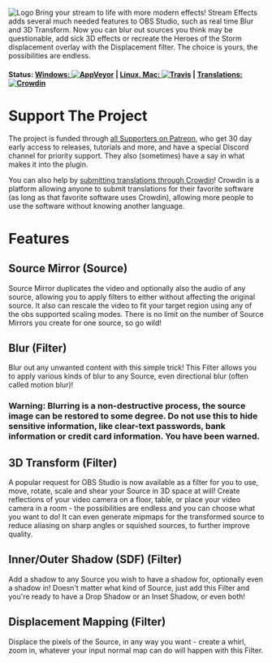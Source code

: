 ![Logo](https://cdn.xaymar.com/obs-stream-effects/logo.svg)
Bring your stream to life with more modern effects! Stream Effects adds several much needed features to OBS Studio, such as real time Blur and 3D Transform. Now you can blur out sources you think may be questionable, add sick 3D effects or recreate the Heroes of the Storm displacement overlay with the Displacement filter. The choice is yours, the possibilities are endless.

#### Status: [Windows: ![AppVeyor](https://ci.appveyor.com/api/projects/status/github/Xaymar/obs-stream-effects?branch=master&svg=true)](https://ci.appveyor.com/project/Xaymar/obs-stream-effects) |  [Linux, Mac: ![Travis](https://api.travis-ci.org/Xaymar/obs-stream-effects.svg?branch=master)](https://travis-ci.org/Xaymar/obs-stream-effects) | [Translations: ![Crowdin](https://d322cqt584bo4o.cloudfront.net/obs-stream-effects/localized.svg)](https://crowdin.com/project/obs-stream-effects)

# Support The Project
The project is funded through [all Supporters on Patreon](https://www.patreon.com/Xaymar), who get 30 day early access to releases, tutorials and more, and have a special Discord channel for priority support. They also (sometimes) have a say in what makes it into the plugin.

You can also help by [submitting translations through Crowdin](https://crowdin.com/project/obs-stream-effects)! Crowdin is a platform allowing anyone to submit translations for their favorite software (as long as that favorite software uses Crowdin), allowing more people to use the software without knowing another language.

# Features
## Source Mirror (Source)
Source Mirror duplicates the video and optionally also the audio of any source, allowing you to apply filters to either without affecting the original source. It also can rescale the video to fit your target region using any of the obs supported scaling modes. There is no limit on the number of Source Mirrors you create for one source, so go wild!

## Blur (Filter)
Blur out any unwanted content with this simple trick! This Filter allows you to apply various kinds of blur to any Source, even directional blur (often called motion blur)!

### Warning: Blurring is a non-destructive process, the source image can be restored to some degree. Do not use this to hide sensitive information, like clear-text passwords, bank information or credit card information. You have been warned.

## 3D Transform (Filter)
A popular request for OBS Studio is now available as a filter for you to use, move, rotate, scale and shear your Source in 3D space at will! Create reflections of your video camera on a floor, table, or place your video camera in a room - the possibilities are endless and you can choose what you want to do! It can even generate mipmaps for the transformed source to reduce aliasing on sharp angles or squished sources, to further improve quality.

## Inner/Outer Shadow (SDF) (Filter)
Add a shadow to any Source you wish to have a shadow for, optionally even a shadow in! Doesn't matter what kind of Source, just add this Filter and you're ready to have a Drop Shadow or an Inset Shadow, or even both!

## Displacement Mapping (Filter)
Displace the pixels of the Source, in any way you want - create a whirl, zoom in, whatever your input normal map can do will happen with this Filter.


